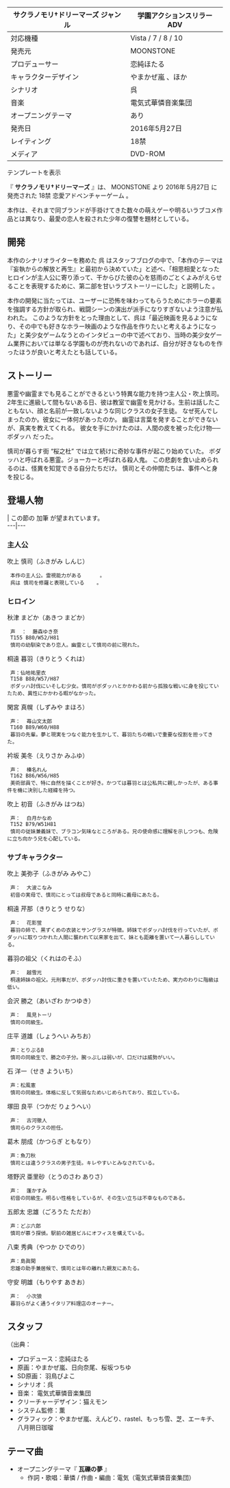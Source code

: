 サクラノモリ†ドリーマーズ  ジャンル  |  学園アクションスリラーADV   
---|---  
対応機種  |  Vista  /  7  /  8  /  10     
発売元  |  MOONSTONE     
プロデューサー  |  恋純ほたる   
キャラクターデザイン  |  やまかぜ嵐  、ほか     
シナリオ  |  呉     
音楽  |  電気式華憐音楽集団     
オープニングテーマ  |  あり   
発売日  |  2016年5月27日     
レイティング  |  18禁     
メディア  |  DVD-ROM     
テンプレートを表示  
  
『 **サクラノモリ†ドリーマーズ** 』は、  MOONSTONE  より  2016年  5月27日  に発売された  18禁
恋愛アドベンチャーゲーム    。

本作は、それまで同ブランドが手掛けてきた数々の萌えゲーや明るいラブコメ作品とは異なり、最愛の恋人を殺された少年の復讐を題材としている。

##  開発  

本作のシナリオライターを務めた  呉
はスタッフブログの中で、「本作のテーマは『妄執からの解放と再生』と最初から決めていた」と述べ、「相思相愛となったヒロインが主人公に寄り添って、干からびた彼の心を慈雨のごとくよみがえらせることを表現するために、第二部を甘いラブストーリーにした」と説明した
  。

本作の開発に当たっては、ユーザーに恐怖を味わってもらうためにホラーの要素を強調する方針が取られ、戦闘シーンの演出が派手になりすぎないよう注意が払われた。
このような方針をとった理由として、呉は「最近映画を見るようになり、その中でも好きなホラー映画のような作品を作りたいと考えるようになった」と美少女ゲームなうとのインタビューの中で述べており、当時の美少女ゲーム業界においては単なる学園ものが売れないのであれば、自分が好きなものを作ったほうが良いと考えたとも話している。

  

##  ストーリー  

悪霊や幽霊までも見ることができるという特異な能力を持つ主人公・吹上慎司。
2年生に進級して間もないある日、彼は教室で幽霊を見かける。生前は話したこともない、顔と名前が一致しないような同じクラスの女子生徒。
なぜ死んでしまったのか。彼女に一体何があったのか。 幽霊は言葉を発することができないが、真実を教えてくれる。
彼女を手にかけたのは、人間の皮を被った化け物──ボダッハ だった。

慎司が暮らす街 “桜之杜” では立て続けに奇妙な事件が起こり始めていた。 ボダッハと呼ばれる悪霊。ジョーカーと呼ばれる殺人鬼。
この悲劇を食い止められるのは、怪異を知覚できる自分たちだけ。 慎司とその仲間たちは、事件へと身を投じる。

##  登場人物  

|  この節の  加筆  が望まれています。  
---|---  
  
###  主人公  

吹上 慎司（ふきがみ しんじ）

     本作の主人公。霊視能力がある      。 
     呉は 慎司を修羅と表現している    。 

###  ヒロイン  

秋津 まどか（あきつ まどか）

     声  ：  藤森ゆき奈 
     T155 B80/W52/H81   
     慎司の幼馴染であり恋人。幽霊として慎司の前に現れた。 
桐遠 暮羽（きりとう くれは）

     声：仙地祐里衣 
     T158 B88/W57/H87   
     ボダッハ討伐にいそしむ少女。慎司がボダッハとかかわる前から孤独な戦いに身を投じていたため、異性にかかわる暇がなかった。 
閑宮 真幌（しずみや まほろ）

     声：  苺山文太郎 
     T160 B89/W60/H88   
     暮羽の先輩。夢と現実をつなぐ能力を生かして、暮羽たちの戦いで重要な役割を担ってきた。 
衿坂 美冬（えりさか みふゆ）

     声：  榛名れん 
     T162 B86/W56/H85   
     美術部員で、特に自然を描くことが好き。かつては暮羽とは公私共に親しかったが、ある事件を機に決別した経緯を持つ。 
吹上 初音（ふきがみ はつね）

     声：  白月かなめ 
     T152 B79/W51H81   
     慎司の従妹兼義妹で、ブラコン気味なところがある。兄の使命感に理解を示しつつも、危険に立ち向かう兄を心配している。 

###  サブキャラクター  

吹上 美弥子（ふきがみ みやこ）

     声：  大波こなみ 
     初音の実母で、慎司にとっては叔母であると同時に義母にあたる。 
桐遠 芹那（きりとう せりな）

     声：  花影蛍 
     暮羽の姉で、黒ずくめの衣装とサングラスが特徴。姉妹でボダッハ討伐を行っていたが、ボダッハに取りつかれた人間に襲われて以来家を出て、妹とも距離を置いて一人暮らししている。 
暮羽の祖父（くれはのそふ）

     声：  越雪光 
     桐遠姉妹の祖父。元刑事だが、ボダッハ討伐に重きを置いていたため、実力のわりに階級は低い。 
会沢 勝之（あいざわ かつゆき）

     声：  風見トーリ 
     慎司の同級生。 
庄平 道雄（しょうへい みちお）

     声：とりぷるB 
     慎司の同級生で、勝之の子分。腕っぷしは弱いが、口だけは威勢がいい。 
石 洋一（せき よういち）

     声：松風憲 
     慎司の同級生。体格に反して気弱なためいじめられており、孤立している。 
塚田 良平（つかだ りょうへい）

     声：  古河徹人 
     慎司らのクラスの担任。 
葛木 朋成（かつらぎ ともなり）

     声：魚刀秋 
     慎司とは違うクラスの男子生徒。キレやすいとみなされている。 
塔野沢 亜里砂（とうのさわ ありさ）

     声：  蓬かすみ 
     初音の同級生。明るい性格をしているが、その生い立ちは不幸なものである。 
五郎太 忠雄（ごろうた ただお）

     声：どぶ六郎 
     慎司が慕う探偵。駅前の雑居ビルにオフィスを構えている。 
八束 秀典（やつか ひでのり）

     声：島眞閑 
     忠雄の助手兼居候で、慎司とは年の離れた親友にあたる。 
守安 明雄（もりやす あきお）

     声：  小次狼 
     暮羽らがよく通うイタリア料理店のオーナー。 

##  スタッフ  

（出典：    

  * プロデュース：恋純ほたる 
  * 原画：やまかぜ嵐、日向奈尾、桜坂つちゆ 
  * SD原画：  羽鳥ぴよこ 
  * シナリオ：呉 
  * 音楽：  電気式華憐音楽集団 
  * クリーチャーデザイン：猫えモン 
  * システム監修：薫 
  * グラフィック：やまかぜ嵐、えんどり、rastel、もっち雪、芝、エーキチ、八月朔日珈瑠 

##  テーマ曲  

  * オープニングテーマ『 **瓦礫の夢** 』 
    * 作詞・歌唱：華憐 / 作曲・編曲：電気（電気式華憐音楽集団） 

